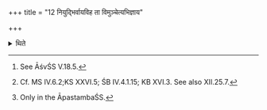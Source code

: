 +++
title = "12 नियुद्भिर्वायविह ता विमुञ्चेत्यभिज्ञाय"

+++

<details><summary>थिते</summary>

12. Having come to know (that the Hotr̥ has recited) niyudbhir vāyaviha tā vimuñca,[^1] having unyoked (i.e. discarded)[^2] the cups connected with the dual-devinites with vāyur vo vimuñcatu[^3] having brought them out (of the Havirdhāna-shed) through the western (door), having washed them on the Mārjālīya, having brought them (into the Havirdhāna-shed) through the eastern (door) the Pratiprasthātr̥ places (them) on their respective places.   

[^1]: See ĀśvŚS V.18.5.  

[^2]: Cf. MS IV.6.2;KS XXVI.5; ŚB IV.4.1.15; KB XVI.3. See also  XII.25.7.  

[^3]: Only in the ĀpastambaŚS.  
</details>
